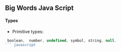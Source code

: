 ## Big Words Java Script



#### Types 
 - Primitive types: 

``` javascript
 boolean,  number, undefined, symbol, string, null. 
``` javascript
